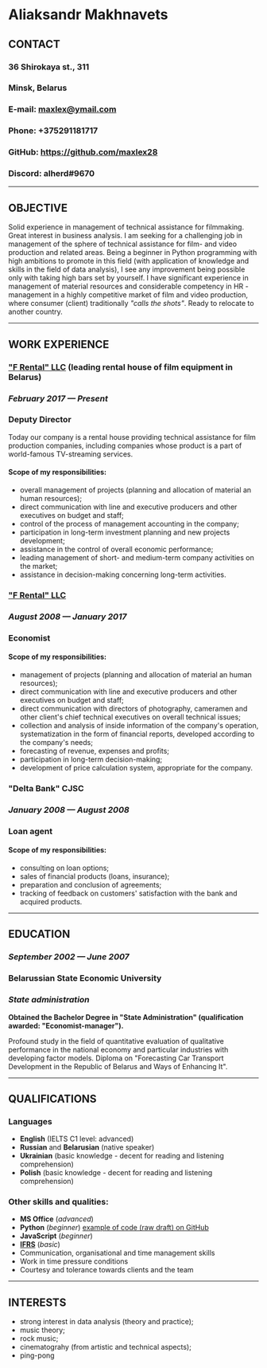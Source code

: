 # Aliaksandr Makhnavets
## **CONTACT**
### 36 Shirokaya st., 311   
### Minsk, Belarus
### E-mail: maxlex@ymail.com
### Phone: +375291181717
### GitHub: https://github.com/maxlex28
### Discord: alherd#9670
***
## **OBJECTIVE**
Solid experience in management of technical assistance for filmmaking. Great interest
in business analysis.
I am seeking for a challenging job in management of the sphere of technical assistance
for film- and video production and related areas. Being a beginner in Python
programming with high ambitions to promote in this field (with application of knowledge
and skills in the field of data analysis), I see any improvement being possible only with
taking high bars set by yourself. I have significant experience in management of
material resources and considerable competency in HR -management in a highly
competitive market of film and video production, where consumer (client) traditionally
*"calls the shots"*.
Ready to relocate to another country.
***
## **WORK EXPERIENCE**
### ["F Rental" LLC](https://www.facebook.com/firstrental.by) (leading rental house of film equipment in Belarus)
### *February 2017 — Present*
### **Deputy Director**
Today our company is a rental house providing technical assistance for film production
companies, including companies whose product is a part of world-famous TV-streaming
services.
#### **Scope of my responsibilities:**
- overall management of projects (planning and allocation of material an human
resources);
- direct communication with line and executive producers and other executives on
budget and staff;
- control of the process of management accounting in the company;
- participation in long-term investment planning and new projects development;
- assistance in the control of overall economic performance;
- leading management of short- and medium-term company activities on the market;
- assistance in decision-making concerning long-term activities.
### ["F Rental" LLC](https://www.facebook.com/firstrental.by)
### *August 2008 — January 2017*
### **Economist**
#### **Scope of my responsibilities:**
- management of projects (planning and allocation of material an human resources);
- direct communication with line and executive producers and other executives on
budget and staff;
- direct communication with directors of photography, cameramen and other client's
chief technical executives on overall technical issues;
- collection and analysis of inside information of the company's operation, systematization in the form of financial reports, developed according to the
company's needs;
- forecasting of revenue, expenses and profits;
- participation in long-term decision-making;
- development of price calculation system, appropriate for the company.
### "Delta Bank" CJSC
### *January 2008 — August 2008*
### **Loan agent**
#### **Scope of my responsibilities:**
- consulting on loan options;
- sales of financial products (loans, insurance);
- preparation and conclusion of agreements;
- tracking of feedback on customers' satisfaction with the bank and acquired products.
***
## **EDUCATION**
### *September 2002 — June 2007*
### Belarussian State Economic University
### *State administration*
**Obtained the Bachelor Degree in "State Administration" (qualification awarded: "Economist-manager").**

Profound study in the field of quantitative evaluation of qualitative performance in the
national economy and particular industries with developing factor models.
Diploma on "Forecasting Car Transport Development in the Republic of Belarus and
Ways of Enhancing It".
***
## **QUALIFICATIONS**
### Languages
* **English** (IELTS C1 level: advanced)
* **Russian** and **Belarusian** (native speaker)
* **Ukrainian** (basic knowledge - decent for reading and listening comprehension)
* **Polish** (basic knowledge - decent for reading and listening comprehension)
### Other skills and qualities:
* **MS Office** (*advanced*)
* **Python** (*beginner*) [example of code (raw draft) on GitHub](https://github.com/maxlex28/examplePyth)
* **JavaScript** (*beginner*)
* [**IFRS**](https://en.wikipedia.org/wiki/International_Financial_Reporting_Standards) (*basic*)
* Communication, organisational and time management skills
* Work in time pressure conditions
* Courtesy and tolerance towards clients and the team
* ***
## **INTERESTS**
+ strong interest in data analysis (theory and practice);
+ music theory;
+ rock music;
+ cinematograhy (from artistic and technical aspects);
+ ping-pong
